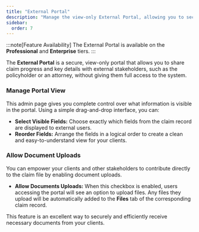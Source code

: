 ```yaml
---
title: "External Portal"
description: "Manage the view-only External Portal, allowing you to securely share specific claim information with clients and third parties."
sidebar:
  order: 7
---
```


:::note[Feature Availability]
The External Portal is available on the **Professional** and **Enterprise** tiers.
:::

The **External Portal** is a secure, view-only portal that allows you to share claim progress and key details with external stakeholders, such as the policyholder or an attorney, without giving them full access to the system.

### Manage Portal View

This admin page gives you complete control over what information is visible in the portal. Using a simple drag-and-drop interface, you can:

- **Select Visible Fields:** Choose exactly which fields from the claim record are displayed to external users.
- **Reorder Fields:** Arrange the fields in a logical order to create a clean and easy-to-understand view for your clients.

### Allow Document Uploads

You can empower your clients and other stakeholders to contribute directly to the claim file by enabling document uploads.

- **Allow Documents Uploads:** When this checkbox is enabled, users accessing the portal will see an option to upload files. Any files they upload will be automatically added to the **Files** tab of the corresponding claim record.

This feature is an excellent way to securely and efficiently receive necessary documents from your clients. 